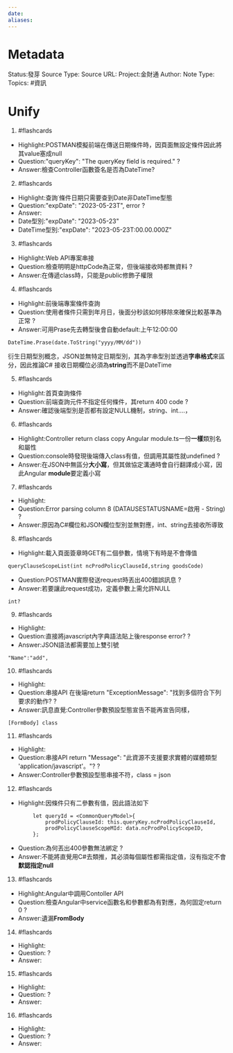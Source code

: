 ```yaml
---
date:
aliases:
---
```

# Metadata
Status:發芽
Source Type:
Source URL:
Project:金財通
Author:
Note Type:
Topics:
#資訊 

# Unify

1. #flashcards 
- Highlight:POSTMAN模擬前端在傳送日期條件時，因頁面無設定條件因此將其value塞成null
- Question:"queryKey": "The queryKey field is required."
?
- Answer:檢查Controller函數簽名是否為DateTime?

2. #flashcards 
- Highlight:查詢˙條件日期只需要查到Date非DateTime型態
- Question:"expDate": "2023-05-23T", error
?
- Answer:
 - Date型別:"expDate": "2023-05-23" 
 - DateTime型別:"expDate": "2023-05-23T:00.00.000Z"

3. #flashcards 
- Highlight:Web API專案串接
- Question:檢查明明是httpCode為正常，但後端接收時都無資料
?
- Answer:在傳遞class時，只能是public修飾子權限

4. #flashcards 
- Highlight:前後端專案條件查詢
- Question:使用者條件只需到年月日，後面分秒該如何移除來確保比較基準為正常
?
- Answer:可用Prase先去轉型後會自動default:上午12:00:00
```
DateTime.Prase(date.ToString("yyyy/MM/dd"))
```
衍生日期型別概念，JSON並無特定日期型別，其為字串型別並透過**字串格式**來區分，因此推論C# 接收日期欄位必須為**string**而不是DateTime

5. #flashcards 
- Highlight:首頁查詢條件
- Question:前端查詢元件不指定任何條件，其return 400 code
?
- Answer:確認後端型別是否都有設定NULL機制，string、int....，

6. #flashcards 
- Highlight:Controller return class copy Angular module.ts一份**一樣**類別名和屬性
- Question:console時發現後端傳入class有值，但調用其屬性就undefined
?
- Answer:在JSON中無區分**大小寫**，但其做協定溝通時會自行翻譯成小寫，因此Angular **module**要定義小寫

7. #flashcards 
- Highlight:
- Question:Error parsing column 8 (DATAUSESTATUSNAME=啟用 - String) 
?
- Answer:原因為C#欄位和JSON欄位型別並無對應，int、string去接收所導致

8. #flashcards 
- Highlight:載入頁面簽章時GET有二個參數，情境下有時是不會傳值
```
queryClauseScopeList(int ncProdPolicyClauseId,string goodsCode)
```
- Question:POSTMAN實際發送request時丟出400錯誤訊息
?
- Answer:若要讓此request成功，定義參數上需允許NULL
```
int?
```

9. #flashcards 
- Highlight:
- Question:直接將javascript內字典語法貼上後response error?
?
- Answer:JSON語法都需要加上雙引號
```
"Name":"add", 
```

10. #flashcards 
- Highlight:
- Question:串接API 在後端return "ExceptionMessage": "找到多個符合下列要求的動作?
?
- Answer:訊息直覺:Controller參數預設型態宣告不能再宣告同樣，
```
[FormBody] class
```

11. #flashcards 
- Highlight:
- Question:串接API return "Message": "此資源不支援要求實體的媒體類型 'application/javascript'。"?
?
- Answer:Controller參數預設型態串接不符，class = json

12. #flashcards 
- Highlight:因條件只有二參數有值，因此語法如下
```
        let queryId = <CommonQueryModel>{
            prodPolicyClauseId: this.queryKey.ncProdPolicyClauseId,
            prodPolicyClauseScopeMId: data.ncProdPolicyScopeID,          
        };
```
- Question:為何丟出400參數無法綁定
?
- Answer:不能將直覺用C#去類推，其必須每個屬性都需指定值，沒有指定不會**默認指定null**

13. #flashcards 
- Highlight:Angular中調用Contoller API
- Question:檢查Angular中service函數名和參數都為有對應，為何固定return 0
?
- Answer:遺漏**FromBody**

14. #flashcards 
- Highlight:
- Question:
?
- Answer:

15. #flashcards 
- Highlight:
- Question:
?
- Answer:

16. #flashcards 
- Highlight:
- Question:
?
- Answer: